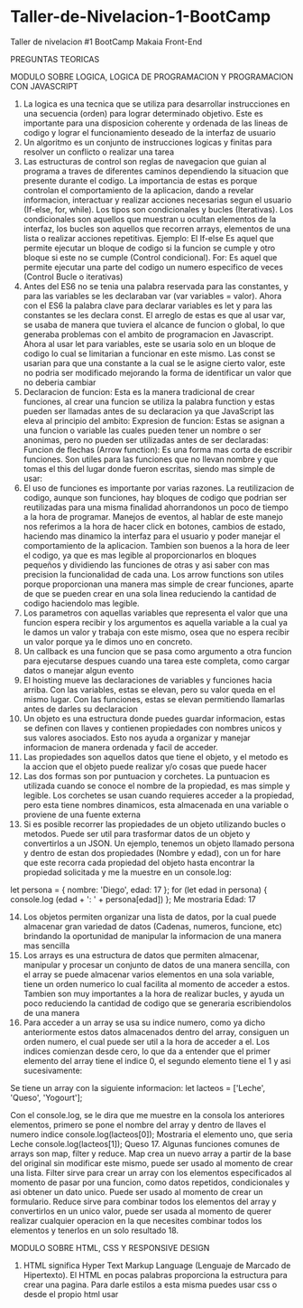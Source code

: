 # Taller-de-Nivelacion-1-BootCamp 
Taller de nivelacion #1 BootCamp Makaia Front-End

PREGUNTAS TEORICAS

MODULO SOBRE LOGICA, LOGICA DE PROGRAMACION Y PROGRAMACION CON JAVASCRIPT

1. La logica es una tecnica que se utiliza para desarrollar instrucciones en una secuencia (orden) para lograr determinado objetivo. Este es importante para una disposicion coherente y ordenada de las lineas de codigo y lograr el funcionamiento deseado de la interfaz de usuario
2. Un algoritmo es un conjunto de instrucciones logicas y finitas para resolver un conflicto o realizar una tarea 
3. Las estructuras de control son reglas de navegacion que guian al programa a traves de diferentes caminos dependiendo la situacion que presente durante el codigo. La importancia de estas es porque controlan el comportamiento de la aplicacion, dando a revelar informacion, interactuar y realizar acciones necesarias segun el usuario (If-else, for, while).
Los tipos son condicionales y bucles (Iterativas). Los condicionales son aquellos que muestran u ocultan elementos de la interfaz, los bucles son aquellos que recorren arrays, elementos de una lista o realizar acciones repetitivas.
Ejemplo:  El If-else Es aquel que permite ejecutar un bloque de codigo si la funcion se cumple y otro bloque si este no se cumple (Control condicional).
For: Es aquel que permite ejecutar una parte del codigo un numero especifico de veces (Control Bucle o iterativas)
4. Antes del ES6 no se tenia una palabra reservada para las constantes, y para las variables se les declaraban var (var variables = valor). Ahora con el ES6 la palabra clave para declarar variables es let y para las constantes se les declara const. El arreglo de estas es que al usar var, se usaba de manera que tuviera el alcance de funcion o global, lo que generaba problemas con el ambito de programacion en Javascript. Ahora al usar let para variables, este se usaria solo en un bloque de codigo lo cual se limitarian a funcionar en este mismo. Las const se usarian para que una constante a la cual se le asigne cierto valor, este no podria ser modificado mejorando la forma de identificar un valor que no deberia cambiar 
5. Declaracion de funcion: Esta es la manera tradicional de crear funciones, al crear una funcion se utiliza la palabra function y estas pueden ser llamadas antes de su declaracion ya que JavaScript las eleva al principio del ambito:
Expresion de funcion: Estas se asignan a una funcion o variable las cuales pueden tener un nombre o ser anonimas, pero no pueden ser utilizadas antes de ser declaradas:
Funcion de flechas (Arrow function): Es una forma mas corta de escribir funciones. Son utiles para las funciones que no llevan nombre y que tomas el this del lugar donde fueron escritas, siendo mas simple de usar:
6. El uso de funciones es importante por varias razones. La reutilizacion de codigo, aunque son funciones, hay bloques de codigo que podrian ser reutilizadas para una misma finalidad ahorrandonos un poco de tiempo a la hora de programar. Manejos de eventos, al hablar de este manejo nos referimos a la hora de hacer click en botones, cambios de estado, haciendo mas dinamico la interfaz para el usuario y poder manejar el comportamiento de la aplicacion. Tambien son buenos a la hora de leer el codigo, ya que es mas legible al proporcionarlos en bloques pequeños y dividiendo las funciones de otras y asi saber con mas precision la funcionalidad de cada una. Los arrow functions son utiles porque proporcionan una manera mas simple de crear funciones, aparte de que se pueden crear en una sola linea reduciendo la cantidad de codigo haciendolo mas legible.
7. Los parametros con aquellas variables que representa el valor que una funcion espera recibir y los argumentos es aquella variable a la cual ya le damos un valor y trabaja con este mismo, osea que no espera recibir un valor porque ya le dimos uno en concreto.
8. Un callback es una funcion que se pasa como argumento a otra funcion para ejecutarse despues cuando una tarea este completa, como cargar datos o manejar algun evento 
9. El hoisting mueve las declaraciones de variables y funciones hacia arriba. Con las variables, estas se elevan, pero su valor queda en el mismo lugar. Con las funciones, estas se elevan permitiendo llamarlas antes de darles su declaracion
10. Un objeto es una estructura donde puedes guardar informacion, estas se definen con llaves y contienen propiedades con nombres unicos y sus valores asociados. Esto nos ayuda a organizar y manejar informacion de manera ordenada y facil de acceder.
11. Las propiedades son aquellos datos que tiene el objeto, y el metodo es la accion que el objeto puede realizar y/o cosas que puede hacer
12. Las dos formas son por puntuacion y corchetes. La puntuacion es utilizada cuando se conoce el nombre de la propiedad, es mas simple y legible. Los corchetes se usan cuando requieres acceder a la propiedad, pero esta tiene nombres dinamicos, esta almacenada en una variable o proviene de una fuente externa 
13. Si es posible recorrer las propiedades de un objeto utilizando bucles o metodos. Puede ser util para trasformar datos de un objeto y convertirlos a un JSON. Un ejemplo, tenemos un objeto llamado persona y dentro de estan dos propiedades (Nombre y edad), con un for hare que este recorra cada propiedad del objeto hasta encontrar la propiedad solicitada y me la muestre en un console.log:

let persona = {
  nombre: 'Diego', 
  edad: 17 };
for (let edad in persona) {
 console.log (edad  + ': ' + persona[edad])  }; Me mostraria Edad: 17
 
14. Los objetos permiten organizar una lista de datos, por la cual puede almacenar gran variedad de datos (Cadenas, numeros, funcione, etc) brindando la oportunidad de manipular la informacion de una manera mas sencilla 
15. Los arrays es una estructura de datos que permiten almacenar, manipular y procesar un conjunto de datos de una manera sencilla, con el array se puede almacenar varios elementos en una sola variable, tiene un orden numerico lo cual facilita al momento de acceder a estos. Tambien son muy importantes a la hora de realizar bucles, y ayuda un poco reduciendo la cantidad de codigo que se generaria escribiendolos de una manera
16. Para acceder a un array se usa su indice numero, como ya dicho anteriormente estos datos almacenados dentro del array, consiguen un orden numero, el cual puede ser util a la hora de acceder a el. Los indices comienzan desde cero, lo que da a entender que el primer elemento del array tiene el indice 0, el segundo elemento tiene el 1 y asi sucesivamente:

Se tiene un array con la siguiente informacion:
let lacteos = ['Leche', 'Queso', 'Yogourt'];

Con el console.log, se le dira que me muestre en la consola los anteriores elementos, primero se pone el nombre del array y dentro de llaves el numero indice
console.log(lacteos[0]); Mostraria el elemento uno,  que seria Leche
console.log(lacteos[1]); Queso
17. Algunas funciones comunes de arrays son map, filter y reduce.
Map crea un nuevo array a partir de la base del original sin modificar este mismo, puede ser usado al momento de crear una lista.
Filter sirve para crear un array con los elementos especificados al momento de pasar por una funcion, como datos repetidos, condicionales y asi obtener un dato unico. Puede ser usado al momento de crear un formulario.
Reduce sirve para combinar todos los elementos del array y convertirlos en un unico valor, puede ser usada al momento de querer realizar cualquier operacion en la que necesites combinar todos los elementos y tenerlos en un solo resultado 
18.


MODULO SOBRE HTML, CSS Y RESPONSIVE DESIGN 

1. HTML significa Hyper Text Markup Language (Lenguaje de Marcado de Hipertexto). El HTML en pocas palabras proporciona la estructura para crear una pagina. Para darle estilos a esta misma puedes usar css o desde el propio html usar <style>, aunque si es sugerido utilizar css, y para sus funcionalidades puedes darselas con JavaScript incorporando este mismo a tu html en un <script>
2. La estructura basica de un html contiene las siguientes etiquetas: 
<!DOCTYPE html>: Esta etiqueta se usa principalmente para darle el tipo de documento y version a tu pagina.
<html>: Sirve para envolver dentro de este todo el contenido de tu pagina.
<head>: Esta se encuentra dentro de <html> y se usa principalmente para enlazar hojas de estilo, scripts, y cualquier otro elemento que no seria visible en la interfaz del usuario.
<title>: Para darle el nombre a la pagina y que se haga visible en la pestaña del navegador.
<body>: Este viene a ser el cuerpo de la pagina, dentro de este se encuentra todo aquello que seria visible en la pagina, todo lo que el usuario necesita ver, texto, fotos, etc
3. CSS es un lenguaje de estilo que tiene como finalidad darle un estilo visual a tu pagina, con este puedes cambiar tamaños de contenedores, tipos y tamaño de letras, espacios, el color de tu pagina, todo lo relacionado con el contenido y apariencia visual de tu pagina, y que el contenido dentro de este sea mas facil de entender para el usuario
4. Los selectores de CSS son los patrones utilizados para seleccionar elementos del HTML y poder aplicar los estilos a estos mismo, los principales tipos de selectores son la clase (.clase) y el ID (#id). La especificidad en CSS determina que regla de estilo aplica al elemento cuando tiene un conflicto. Se calcula teniendo en cuenta el numero de IDs, clases, selectores de tipos, etc. Es importante el entender la especificidad de CSS para ayudarte a evitar estos conflictos y poder aplicar de manera correcta los estilos en tu proyecto web
5. Los Estilos en linea (Inline) son aquellos que se aplican directamente a un elemento HTML a traves del atributo <style>, este solo afectara al elemento al que se le aplique, se usan principalmente para dar un estilo rapido a un elemento
Estilos internos (Embedded):Se usa el atributo <style> y este se pone dentro de la etiqueta <head> del HTML, se puede aplicar a varios elementos dentro del HTM, este solo se usa dentro de un documento en especifico, por lo cual puede causar problemas al reutilizar el codigo.
Estilos externos (External): Este se define dentro de un documento CSS, el cual se encuentra separado del HTML, pero se puede incorporar a este a traves de la etiqueta <link>, se puede usar en diferentes paginas, y se puede organizar todos los estilos en un solo lugar, lo cual hace el codigo mas legible y organizado.
Es recomendado usar los estilos externos, aparte de ser preferido por la mayoria de programadores, este sirve de mucho al ser mas organizado, poder reutilizar el codigo, y separa tu codigo HTML de los estilos, lo cual evita complicaciones al momento de programar. 
6. Flexbox se considera una herramienta de gran importancia en el lenguaje CSS, este permite darles flexibilidad y adaptacion a los diseños, se usa principalmente en propiedades como display: flex, que permite al contenedor hacerlo flexible y asi poder controlar su disposicion, alineacion, y la distribucion de sus elementos hijos (Elementos que lo conforman), tambien se usa flex-direction, justify-content, aling-items, flex-wrap. La ventaja de usar estos es que nos da la oportunidad de darle diseños responsivos a nuestro proyecto, haciendo que se adapten a cualquier tamaño de pantalla.
7. Display Flex y Display inline-flex: Estos activan el diseño Flexbox en el contenedor padre, permitiendo dar la flexibilidad a los elementos dentro de este.
Flex-direction: Controla la direccion de los elementos (Columna o Fila).
Justify-content: Este permite alinear los elementos a traves del eje principal del contenedor.
Aling-items: Este permite la alineacion vertical u horizontal de los elementos, segun la direccion establecida por flex-direction.
Flex-wrap: Permite alinear los elementos en una sola linea o en multiples. Todo esto dentro del contenedor.
8. CSS Grid Layout es otro metodo de diseño implementado en CSS que permite el uso de creacion de diseños en filas y columnas de una manera mas precisa. Lo que lo diferencia del Flexbox es que el Flexbox se enfoca en diseños ideales para estructuras simples a lo largo de un eje. El CSS Grid Layout permite la creacion mas compleja brindando el control sobre filas, columnas, celdas.
9. 
<div class="grid-container">
  <div class="item">1</div>
  <div class="item">2</div>
</div>

10. El diseño responsivo es lo que se refiere al adaptar la interfaz de una app a diferentes tamaños de pantalla.
11. Media Queries: Permite aplicar medidas o estilos especificos a los elementos dependiendo el tamaño de la pantalla
Unidades de Medida Relativas: Es el uso de medidas que se le da a un elemento para determinar su tamaño
Imagenes y Multimedia Adaptativos: Proporciona diferentes versiones del archivo multimedia para adaptarse a la pantalla sin perder calidad 


MODULO SOBRE DOM E INTERACCION CON EL DOM

1. El DOM es una estructura del HTML que permite interactuar, manipular, cambiar estructuras y estilos de la pagina a traves de scripts, haciendo mas interactivas las aplicaciones web
2. Lo que diferencia el DOM del HTML, es que el HTML es el esqueleto de la pagina, por lo cual es estatico, el DOM es lo que le da interaccion a ese HTML, permitiendo manipularlo a traves de scripts, permitiendo a los programas actualizar la pagina al momento de ser ejecutados
3. Es importante entender estos conceptos porque son de gran importancia al momento de crear sitios dinamicos, responsivos para darle una mejor experiencia al usuario, que no este sobrecargada la pagina y tenga un mejor rendimiento al realizar los servicios 
4. Los eventos del DOM permiten que las experiencias al momento del desarrollo sean mas interactivas, validar los formularios, modificar el contenido de tu pagina. Dan la capacidad de recibir y dar respuesta a la interactividad que espera el usuario
5. 
6.Es importante porque permite responde rlas acciones que realiza el usuario, nos podemos referir a esto a validaciones, cambiar el contenido de la misma, acciones que produce un evento como los clicks, envios, cambio.
Para seleccionar un elemento que utilizaremos, podemos usar el documen.getElement, este trabaja con la clase que le damos a cuyo elemento, id o nombre, un ejemplo seria:
let newElement = document.getElementById("newElement");

Para añadirlo a un controlador de evento usaremos el addEventListener lo que se encargara de escuchar la interaccion. Un ejemplo:
newElement.addEventListener("click", function(){ dentro de este, se realiza la funcion que daria al hacer click })

7. Los tres metodos para seleccionar un elemento son.
getElementById: Selecciona el elemento dependiendo el Id que se le proporciono
getElementByClass: Selecciona el elemento dependiendo la clase proporcionada
QuerySelector: Selecciona el primer elemento con el selector especificado 
QuerySelectorAll: Tambien usa selectores pero en este caso entrega una lista con que contenga el selector requerido 
8. Para crear un elemento HTML agregandolo al DOM, se utiliza el document.createElement dando a entender que tipo de elemento se desea crear. 
const newElement = document.createElement('div');
Const contenedor = document.getElementById('container');
contenedor.appendChild(newElement);
El appendChild es para que este Nuevo element se haga visible.
9. Misma respuesta del punto 3
10. El event bubbling se refiere a la propagacion de los eventos desde el elemento objetivo, hasta el elemento padre, osea que despues de realizar un evento en el hijo, este se propaga hasta llegar al inicio del documento.
El Event Delegation trata de manejar de manera mas eficiente el asignar eventos a un elemento padre, sin necesidad de ir a los elementos hijos de manera individual 
11. Mejoran la interactividad a la hora de realizar y manejar los eventos, facilitando sus revisiones y permitiendo cambios 


MODULO SOBRE COMUNICACIONCON EL SERVIDOR (STORAGE, PROMESAS, ASINCRONIASY PETICIONES HTTPS)

1. El localStorage permite el almacenamiento de datos que quedan de manera permanente en el navegador, estos solo son eliminados por el propio usuario
El sessionStorage: Los datos almacenados en este quedan de manera temporal, se cierran automaticamente a la hora de cerrar la ventana del navegador 
2. La diferencia principal es la duracion de sus datos, uno los almacena de manera permanente hasta que el usuario desee eliminarlos, y el otro son temporales, hasta que se cierre la ventana del navegador, al volver a abrir, estos datos ya no estaran.
3. Son utiles porque cada que se cargue el servidor, evita que los datos carguen desde cero ahorrando tiempo de respuesta y una mejor velocidad, aparte, estos datos son accesibles sin necesidad de tener una conexion wifi. El limite de su almacenamiento es de 5 a 10 Mb, en caso de llegar al limite puede ocasionar errores en la aplicacion web.
4. Las promesas son mecanismos para trabajar operaciones asincronicas, lo que permite manejar resultados exitosos o fallidos. 
5. La asincronia es la capacidad de manejar multiples tareas para que no sea una a la vez, dando es importante a la hora de trabajar con solicitudes que toman su tiempo o simplemente se demoran para finalizar, mejora la lectura de la operacion. 
6. 
const newPetition = () => {
 return fetch('URL de la API')
  .then(response => {
   if (!reponse.ok) {
    throw new Error ('Error en la solicitud '); 
   }
   return response.Json (); 
 });
};

newPetition ()
 .then(resultado => console.log('Datos Obtenidos:', resultado))
 .catch(error => console.log('Error:', error));
7. El JSON Server es una herramienta para crear un servidor de datos simulados, principalmente se usa para hacer pruebas de una aplicacion con API REST con datos simulados dentro del JSON
8. Es importante porque permite adelantar el trabajo, hacer pruebas para su mejor rendimiento y correcta respuesta sin necesidad de tener disponible el BackEnd
9. El metodo then es un proceso mas largo y complicado haciendo un poco confuso el codigo, el async/await proporciona un metodo mas corto y legible, haciendo mas facil de leer y manejar. Un ejemplo es el manejo de errores, then los maneja con catch de manera encadenada, el async permite manejar un bloque try/catch para hacer mas Facil el manejo de errores 
10.
1. Fetch es una API basica que trae el propio Js, Axios es una biblioteca externa (Que debe ser instalada) pero ofrece mas utilidades que Fetch a la hora de realizar las peticiones HTTP.
Fetch aunque sea incorporado este no es compatible en versiones antiguas de los navegadores en cambio Axios es compatible con antiguos y modernos.
12. Las peticiones HTTP son consideradas por la oportunidad de tener una interactividad entre el cliente y el servidor y la posibilidad de integrar servicios en tiempo real 
13.
14. El resolver errores con peticiones ayuda de manera que sea mas optimo, seguro y de agrado para el usuario la aplicacion web y que sea sencillo el uso y mantenimiento de esta misma.
15. El then se encarga de capturar las respuestas y el catch encadenado al then es fundamental para capturar cualquier error que genera esta cadena de respuesta, este debe ser puesto al final de la cadena y puede ser utilizado varias veces para los errores especificos en el codigo.
Usando el fetch se usa el throw new error dentro del then para luego ser procesado por el catch.
16. El then se usa en promesas asincronas permitiendo un mejor uso de operaciones, el try/catch se usa para dar excepcion a cierto bloque de codigo especifico.
17. Respuesta punto 6 
